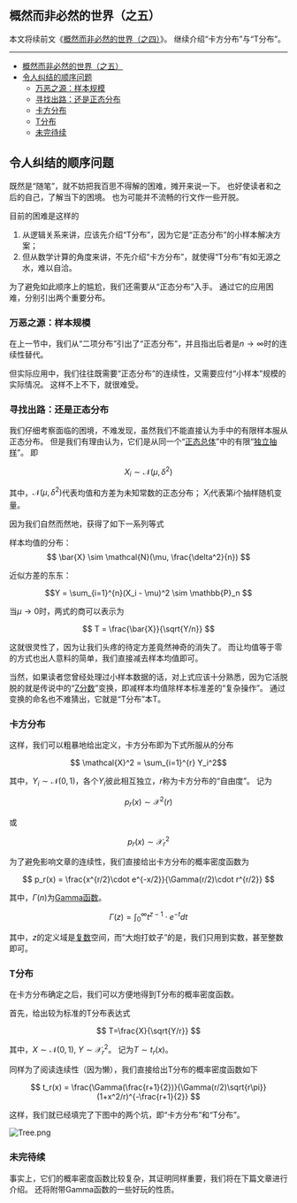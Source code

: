 ## 概然而非必然的世界（之五）

本文将续前文《[概然而非必然的世界（之四）](http://mp.weixin.qq.com/s?__biz=MzkxNTI1MDc5NA==&mid=2247483914&idx=1&sn=72609edc3197161a25d727a0f56f65f1&chksm=c163490ff614c019abf7f49717edcb3cdf60a1e7b27d3ff2e32b43ab6a483b0972327fb2306d&token=135658256&lang=zh_CN#rd "概然而非必然的世界（之四）")》。
继续介绍“卡方分布”与“T分布”。

---
- [概然而非必然的世界（之五）](#概然而非必然的世界之五)
- [令人纠结的顺序问题](#令人纠结的顺序问题)
  - [万恶之源：样本规模](#万恶之源样本规模)
  - [寻找出路：还是正态分布](#寻找出路还是正态分布)
  - [卡方分布](#卡方分布)
  - [T分布](#t分布)
  - [未完待续](#未完待续)


## 令人纠结的顺序问题

既然是“随笔”，就不妨把我百思不得解的困难，摊开来说一下。
也好使读者和之后的自己，了解当下的困境。
也为可能并不流畅的行文作一些开脱。

目前的困难是这样的
1. 从逻辑关系来讲，应该先介绍“T分布”，因为它是“正态分布”的小样本解决方案；
2. 但从数学计算的角度来讲，不先介绍“卡方分布”，就使得“T分布”有如无源之水，难以自洽。

为了避免如此顺序上的尴尬，我们还需要从“正态分布”入手。
通过它的应用困难，分别引出两个重要分布。

### 万恶之源：样本规模

在上一节中，我们从“二项分布”引出了“正态分布”，并且指出后者是$n \rightarrow \infty$时的连续性替代。

但实际应用中，我们往往既需要“正态分布”的连续性，又需要应付“小样本”规模的实际情况。
这样不上不下，就很难受。

### 寻找出路：还是正态分布

我们仔细考察面临的困境，不难发现，虽然我们不能直接认为手中的有限样本服从正态分布。
但是我们有理由认为，它们是从同一个“[正态总体](https://online.stat.psu.edu/stat500/node/510 "正态总体")”中的有限“[独立抽样](https://www.statisticssolutions.com/dissertation-resources/sample-size-calculation-and-sample-size-justification/sampling/?__cf_chl_jschl_tk__=d6f50f459299af00643a777d69267a620c3cd56a-1623768452-0-AXcpBWbs40Wf3O_bBotoFakj46ifhKo7VWQ1R7ZclcPLyQQDY8OjQ8fa667LycJRW4C1Cg5zEhxpk_o3AvvQetBPUpTVi5gxDb35sr9LzKpyWaPHvfft_g_N8OqfBygybx06tcjREjT69fwG9bTBmOFK-N7xmgLZJiyzIlTDsMJP_W9iSgWfVxUcKIkqzasijtlWxhPpLS_WEk5J94IloygJJdldCkUHPrZCP4RqUe-EroDuch62l8R0NSqo26I0byW2-KyD56ccwgTU9A5rgpjt5r0fcnffAadZkCeGNtj3LLXt1MqJEWfkOleRgr9PlhB8096SNN8KPRUR8zMFZruMYzQtgBqQX7Ru6ZuAwLAkxsDErsV369dDehBCwrEuUqYX8tasC1KwiGi0mpuBuHd38Y_Yu9rginS2XQ9ZBG5fWXMFRTeYmraD4HeQb1RVi57Qesy-2YGiJG3minvMJkD55h8ktr-WUwymVumk6_vT80TtYz1bMguf4Chlm8MaDw "独立抽样")”。
即

$$ X_i \sim \mathcal{N}(\mu, \delta^2) $$

其中，$\mathcal{N}(\mu, \delta^2)$代表均值和方差为未知常数的正态分布；
$X_i$代表第$i$个抽样随机变量。

因为我们自然而然地，获得了如下一系列等式

样本均值的分布：
$$ \bar{X} \sim \mathcal{N}(\mu, \frac{\delta^2}{n}) $$

近似方差的东东：

$$Y = \sum_{i=1}^{n}(X_i - \mu)^2 \sim \mathbb{P}_n $$

当$\mu \rightarrow 0$时，两式的商可以表示为

$$ T = \frac{\bar{X}}{\sqrt{Y/n}} $$

这就很灵性了，因为让我们头疼的待定方差竟然神奇的消失了。
而让均值等于零的方式也出人意料的简单，我们直接减去样本均值即可。

当然，如果读者您曾经处理过小样本数据的话，对上式应该十分熟悉，因为它活脱脱的就是传说中的“[Z分数](https://www.investopedia.com/terms/z/zscore.asp "Z分数")”变换，即减样本均值除样本标准差的“复杂操作”。
通过变换的命名也不难猜出，它就是“T分布”本T。

### 卡方分布

这样，我们可以粗暴地给出定义，卡方分布即为下式所服从的分布

$$ \mathcal{X}^2 = \sum_{i=1}^{r} Y_i^2$$

其中，$Y_i \sim \mathcal{N}(0, 1)$，各个$Y_i$彼此相互独立，$r$称为卡方分布的“自由度”。
记为

$$ p_r(x) \sim \mathcal{X}^2(r) $$

或

$$ p_r(x) \sim \mathcal{X}_r^2 $$

为了避免影响文章的连续性，我们直接给出卡方分布的概率密度函数为

$$ p_r(x) = \frac{x^{r/2}\cdot e^{-x/2}}{\Gamma(r/2)\cdot r^{r/2}} $$

其中，$\Gamma(n)$为[Gamma函数](https://mathworld.wolfram.com/GammaFunction.html "Gamma函数")。


$$ \Gamma(z) = \int_0^\infty t^{z-1} \cdot e^{-t} dt $$

其中，$z$的定义域是[复数](https://mathworld.wolfram.com/ComplexNumber.html "复数")空间，而“大炮打蚊子”的是，我们只用到实数，甚至整数即可。

### T分布

在卡方分布确定之后，我们可以方便地得到T分布的概率密度函数。

首先，给出较为标准的T分布表达式

$$ T=\frac{X}{\sqrt{Y/r}} $$

其中，$X\sim \mathcal{N}(0, 1)$, $Y\sim \mathcal{X}_r^2$。
记为$T \sim t_r(x)$。


同样为了阅读连续性（因为懒），我们直接给出T分布的概率密度函数如下

$$ t_r(x) = \frac{\Gamma(\frac{r+1}{2})}{\Gamma(r/2)\sqrt{r\pi}} (1+x^2/r)^{-\frac{r+1}{2}} $$

这样，我们就已经填完了下图中的两个坑，即“卡方分布”和“T分布”。

![Tree.png](Tree.png)

### 未完待续
事实上，它们的概率密度函数比较复杂，其证明同样重要，我们将在下篇文章进行介绍。
还将附带Gamma函数的一些好玩的性质。